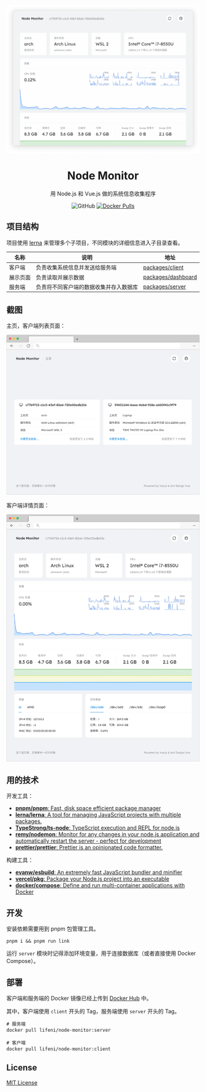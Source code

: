 <p align="center">
  <img alt="封面" src="images/封面.webp" />
</p>
<h1 align="center">Node Monitor</h1>

<p align="center">用 Node.js 和 Vue.js 做的系统信息收集程序</p>

<p align="center">
<img alt="GitHub" src="https://img.shields.io/github/license/Lifeni/node-monitor">
<a href="https://hub.docker.com/r/lifeni/node-monitor">
<img alt="Docker Pulls" src="https://img.shields.io/docker/pulls/lifeni/node-monitor">
</a>
</p>

## 项目结构

项目使用 [lerna](https://github.com/lerna/lerna) 来管理多个子项目，不同模块的详细信息进入子目录查看。

| 名称     | 说明                                   | 地址                                     |
| -------- | -------------------------------------- | ---------------------------------------- |
| 客户端   | 负责收集系统信息并发送给服务端         | [packages/client](packages/client)       |
| 展示页面 | 负责读取并展示数据                     | [packages/dashboard](packages/dashboard) |
| 服务端   | 负责将不同客户端的数据收集并存入数据库 | [packages/server](packages/server)       |

## 截图

主页，客户端列表页面：

![监控列表](images/监控列表.webp)

客户端详情页面：

![监控状态](images/监控状态.webp)

## 用的技术

开发工具：

- [**pnpm/pnpm**: Fast, disk space efficient package manager](https://github.com/pnpm/pnpm)
- [**lerna/lerna**: A tool for managing JavaScript projects with multiple packages.](https://github.com/lerna/lerna)
- [**TypeStrong/ts-node**: TypeScript execution and REPL for node.js](https://github.com/TypeStrong/ts-node)
- [**remy/nodemon**: Monitor for any changes in your node.js application and automatically restart the server - perfect for development](https://github.com/remy/nodemon)
- [**prettier/prettier**: Prettier is an opinionated code formatter.](https://github.com/prettier/prettier)

构建工具：

- [**evanw/esbuild**: An extremely fast JavaScript bundler and minifier](https://github.com/evanw/esbuild)
- [**vercel/pkg**: Package your Node.js project into an executable](https://github.com/vercel/pkg)
- [**docker/compose**: Define and run multi-container applications with Docker](https://github.com/docker/compose)

## 开发

安装依赖需要用到 pnpm 包管理工具。

```shell
pnpm i && pnpm run link
```

运行 `server` 模块时记得添加环境变量，用于连接数据库（或者直接使用 Docker Compose）。

## 部署

客户端和服务端的 Docker 镜像已经上传到 [Docker Hub](https://hub.docker.com/r/lifeni/node-monitor) 中。

其中，客户端使用 `client` 开头的 Tag，服务端使用 `server` 开头的 Tag。

```shell
# 服务端
docker pull lifeni/node-monitor:server

# 客户端
docker pull lifeni/node-monitor:client
```

## License

[MIT License](LICENSE)
